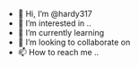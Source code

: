 - 👋 Hi, I’m @hardy317 
- 👀 I’m interested in ..
- 🌱 I’m currently learning 
- 💞️ I’m looking to collaborate on 
- 📫 How to reach me ..

<!---
hardy317/hardy317 is a ✨ special ✨ repository because its `README.md` (this file) appears on your GitHub profile.
You can click the Preview link to take a look at your changes.
--->
